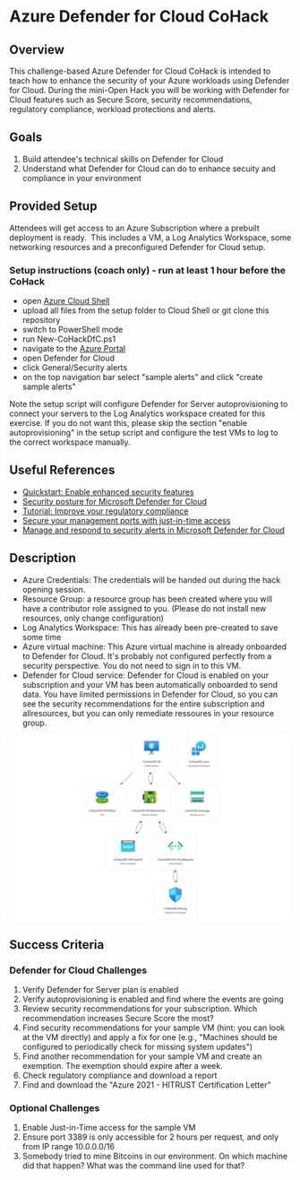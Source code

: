 # Azure Defender for Cloud CoHack

## Overview

This challenge-based Azure Defender for Cloud CoHack is intended to teach how to enhance the security of your Azure workloads using Defender for Cloud.
During the mini-Open Hack you will be working with Defender for Cloud features such as Secure Score, security recommendations, regulatory compliance, workload protections and alerts.

## Goals

1. Build attendee's technical skills on Defender for Cloud
2. Understand what Defender for Cloud can do to enhance secuity and compliance in your environment

## Provided Setup

Attendees will get access to an Azure Subscription where a prebuilt deployment is ready.  This includes a VM, a Log Analytics Workspace, some networking resources and a preconfigured Defender for Cloud setup.

### Setup instructions (coach only) - run at least 1 hour before the CoHack
- open [Azure Cloud Shell](https://shell.azure.com)
- upload all files from the setup folder to Cloud Shell or git clone this repository
- switch to PowerShell mode
- run New-CoHackDfC.ps1
- navigate to the [Azure Portal](https://portal.azure.com)
- open Defender for Cloud
- click General/Security alerts
- on the top navigation bar select "sample alerts" and click "create sample alerts"

Note the setup script will configure Defender for Server autoprovisioning to connect your servers to the Log Analytics workspace created for this exercise. If you do not want this, please skip the section "enable autoprovisioning" in the setup script and configure the test VMs to log to the correct workspace manually.

## Useful References

- [Quickstart: Enable enhanced security features](https://learn.microsoft.com/en-us/azure/defender-for-cloud/enable-enhanced-security)
- [Security posture for Microsoft Defender for Cloud](https://learn.microsoft.com/en-us/azure/defender-for-cloud/secure-score-security-controls)
- [Tutorial: Improve your regulatory compliance](https://learn.microsoft.com/en-us/azure/defender-for-cloud/regulatory-compliance-dashboard)
- [Secure your management ports with just-in-time access](https://learn.microsoft.com/en-us/azure/defender-for-cloud/just-in-time-access-usage)
- [Manage and respond to security alerts in Microsoft Defender for Cloud](https://learn.microsoft.com/en-us/azure/defender-for-cloud/managing-and-responding-alerts#respond-to-security-alerts)

## Description

- Azure Credentials: The credentials will be handed out during the hack opening session.
- Resource Group: a resource group has been created where you will have a contributor role assigned to you. (Please do not install new resources, only change configuration)
- Log Analytics Workspace: This has already been pre-created to save some time
- Azure virtual machine: This Azure virtual machine is already onboarded to Defender for Cloud. It's probably not configured perfectly from a security perspective. You do not need to sign in to this VM.
- Defender for Cloud service: Defender for Cloud is enabled on your subscription and your VM has been automatically onboarded to send data. You have limited permissions in Defender for Cloud, so you can see the security recommendations for the entire subscription and allresources, but you can only remediate ressoures in your resource group. 

![architecture](./images/CoHackDfC.jpg)

## Success Criteria

### Defender for Cloud Challenges

1. Verify Defender for Server plan is enabled
2. Verify autoprovisioning is enabled and find where the events are going
3. Review security recommendations for your subscription. Which recommendation increases Secure Score the most?
4. Find security recommendations for your sample VM (hint: you can look at the VM directly) and apply a fix for one (e.g., "Machines should be configured to periodically check for missing system updates")
5. Find another recommendation for your sample VM and create an exemption. The exemption should expire after a week.
6. Check regulatory compliance and download a report
7. Find and download the "Azure 2021 - HITRUST Certification Letter"

### Optional Challenges

1. Enable Just-in-Time access for the sample VM
2. Ensure port 3389 is only accessible for 2 hours per request, and only from IP range 10.0.0.0/16
3. Somebody tried to mine Bitcoins in our environment. On which machine did that happen? What was the command line used for that?
